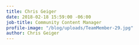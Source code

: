 ```yaml
---
title: Chris Geiger
date: 2018-02-18 15:59:00 -06:00
job-title: Community Content Manager
profile-image: "/blog/uploads/TeamMember-29.jpg"
author: Chris Geiger
---
```


